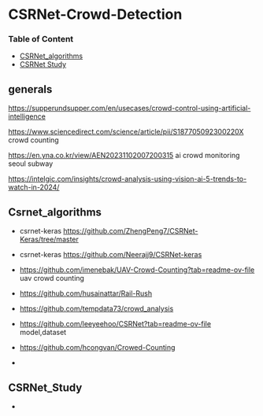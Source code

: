 # CSRNet-Crowd-Detection
### Table of Content 

* [CSRNet_algorithms](#csrnet_algorithms) 
* [CSRNet Study](#csrnet_study) 

## generals

https://supperundsupper.com/en/usecases/crowd-control-using-artificial-intelligence

https://www.sciencedirect.com/science/article/pii/S187705092300220X    crowd counting

https://en.yna.co.kr/view/AEN20231102007200315  ai crowd monitoring seoul subway

https://intelgic.com/insights/crowd-analysis-using-vision-ai-5-trends-to-watch-in-2024/ 


## Csrnet_algorithms

- csrnet-keras  https://github.com/ZhengPeng7/CSRNet-Keras/tree/master

- csrnet-keras  https://github.com/Neerajj9/CSRNet-keras

- https://github.com/imenebak/UAV-Crowd-Counting?tab=readme-ov-file   uav crowd counting

- https://github.com/husainattar/Rail-Rush 

- https://github.com/tempdata73/crowd_analysis

- https://github.com/leeyeehoo/CSRNet?tab=readme-ov-file   model,dataset

- https://github.com/hcongvan/Crowed-Counting

- 

  


## CSRNet_Study

- 
